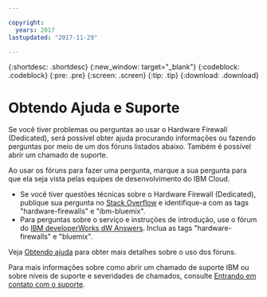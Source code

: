 ```yaml
---

copyright:
  years: 2017
lastupdated: "2017-11-29"

---
```


{:shortdesc: .shortdesc}
{:new_window: target="_blank"}
{:codeblock: .codeblock}
{:pre: .pre}
{:screen: .screen}
{:tip: .tip}
{:download: .download}

# Obtendo Ajuda e Suporte

Se você tiver problemas ou perguntas ao usar o Hardware Firewall (Dedicated), será possível obter ajuda procurando informações ou fazendo perguntas por meio de um dos fóruns listados abaixo. Também
é possível abrir um chamado de suporte.

Ao usar os fóruns para fazer uma pergunta, marque a sua pergunta para que ela seja vista pelas equipes de desenvolvimento do IBM Cloud.

* Se você tiver questões técnicas sobre o Hardware Firewall (Dedicated), publique sua pergunta no [Stack Overflow](https://stackoverflow.com/search?q=hardware-firewalls+ibm-bluemix) e identifique-a com as tags "hardware-firewalls" e "ibm-bluemix".
* Para perguntas sobre o serviço e instruções de introdução, use o fórum do [IBM developerWorks dW Answers](https://developer.ibm.com/answers/topics/hardware-firewalls.html?smartspace=bluemix). Inclua as tags "hardware-firewalls" e "bluemix".

Veja [Obtendo ajuda](https://console.bluemix.net/docs/support/index.html#getting-help) para obter mais detalhes sobre o uso dos fóruns.

Para mais informações sobre como abrir um chamado de suporte IBM ou sobre níveis de suporte e severidades de chamados, consulte [Entrando em contato com o suporte](https://console.bluemix.net/docs/support/index.html#contacting-support).
